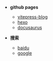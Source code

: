 <!-- _navbar.md -->

* **github pages**

    * [vitepress-blog](https://cpfo.github.io/viteblog/)
    * [hexo](https://cpfo.github.io/hexoblog/)
    * [docusaurus](https://cpfo.github.io/docusaurus-blog/)

* **搜索**

    * [baidu](https://www.baidu.com)
    * [google](https://www.google.com)
